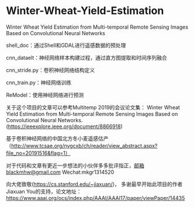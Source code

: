 # Winter-Wheat-Yield-Estimation
Winter Wheat Yield Estimation from Multi-temporal Remote Sensing Images Based on Convolutional Neural Networks

shell_doc：通过Shell和GDAL进行遥感数据的预处理

cnn_dataelt：神经网络样本构建过程，通过直方图提取和时间序列融合

cnn_stride.py：卷积神经网络结构定义

cnn_train.py：神经网络训练

ReModel：使用神经网络进行预测

关于这个项目的文章可以参考Multitemp 2019的会议论文集：
Winter Wheat Yield Estimation from Multi-temporal Remote Sensing Images Based on Convolutional Neural Networks.(https://ieeexplore.ieee.org/document/8866918)

基于卷积神经网络的中国北方冬小麦遥感估产（http://www.tcsae.org/nygcxb/ch/reader/view_abstract.aspx?file_no=20191516&flag=1）

对于代码和文章有更近一步想法的小伙伴多多批评指正，邮箱blackmhw@gmail.com  Wechat:mkgr1314520

向大佬致敬(https://cs.stanford.edu/~jiaxuan/)，  多谢最早开始此项目的作者Jiaxuan You的支持，论文地址：https://www.aaai.org/ocs/index.php/AAAI/AAAI17/paper/viewPaper/14435
